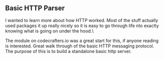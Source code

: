 ## Basic HTTP Parser
I wanted to learn more about how HTTP worked. Most of the stuff actually used packages it up really nicely so it is easy to go through life nto exaclty knowing what is going on under the hood.\

The module on codecrafters.io was a great start for this, if anyone reading is interested. Great walk through of the basic HTTP messaging protocol. The purpose of this is to build a standalone basic http server.
